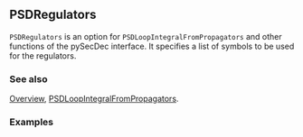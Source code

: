 ## PSDRegulators

`PSDRegulators` is an option for `PSDLoopIntegralFromPropagators` and other functions of the pySecDec interface. It specifies a list of symbols to be used for the regulators.

### See also

[Overview](Extra/FeynHelpers.md), [PSDLoopIntegralFromPropagators](PSDLoopIntegralFromPropagators.md).

### Examples